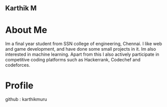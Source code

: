 ## Karthik M

# About Me

Im a final year student from SSN college of engineering, Chennai. I like web and game development, and have done some small projects in it. Im also interested in machine learning. Apart from this I also actively participate in competitive coding platforms such as Hackerrank, Codechef and codeforces.

# Profile

github : karthikmuru

